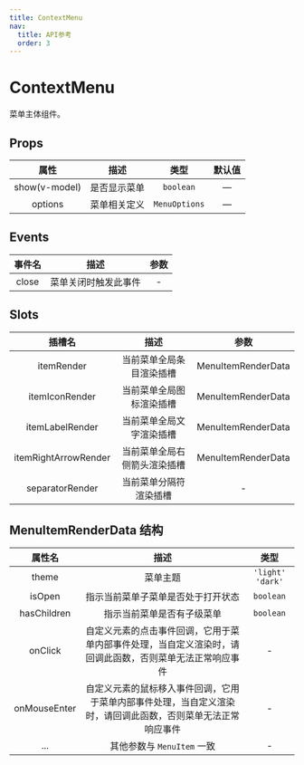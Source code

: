 ```yaml
---
title: ContextMenu
nav:
  title: API参考
  order: 3
---
```


# ContextMenu

菜单主体组件。

## Props

| 属性 | 描述 | 类型 | 默认值 |
| :----: | :----: | :----: | :----: |
| show(v-model) | 是否显示菜单 | `boolean` | — |
| options | 菜单相关定义 | `MenuOptions` | — |

## Events

| 事件名 | 描述 | 参数 |
| :----: | :----: | :----: |
| close | 菜单关闭时触发此事件 | - |

## Slots

| 插槽名 | 描述 | 参数 |
| :----: | :----: | :----: |
| itemRender | 当前菜单全局条目渲染插槽 | MenuItemRenderData |
| itemIconRender | 当前菜单全局图标渲染插槽 | MenuItemRenderData |
| itemLabelRender | 当前菜单全局文字渲染插槽 | MenuItemRenderData |
| itemRightArrowRender | 当前菜单全局右侧箭头渲染插槽 | MenuItemRenderData |
| separatorRender | 当前菜单分隔符渲染插槽 | - |

## MenuItemRenderData 结构

| 属性名 | 描述 | 类型 |
| :----: | :----: | :----: |
| theme | 菜单主题 | `'light' 'dark'` |
| isOpen | 指示当前菜单子菜单是否处于打开状态 | `boolean` |
| hasChildren | 指示当前菜单是否有子级菜单 | `boolean` |
| onClick | 自定义元素的点击事件回调，它用于菜单内部事件处理，当自定义渲染时，请回调此函数，否则菜单无法正常响应事件 | - |
| onMouseEnter | 自定义元素的鼠标移入事件回调，它用于菜单内部事件处理，当自定义渲染时，请回调此函数，否则菜单无法正常响应事件 | - |
| ... | 其他参数与 `MenuItem` 一致 | - |
